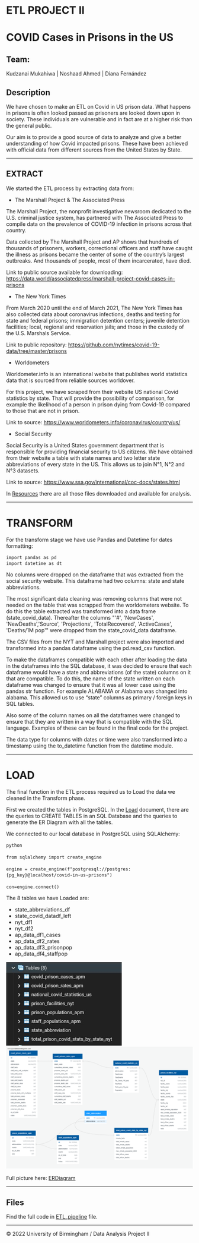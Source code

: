 # ETL PROJECT II

# COVID Cases in Prisons in the US

## Team: 

Kudzanai Mukahiwa    |    Noshaad Ahmed    |    Diana Fernández


## Description

We have chosen to make an ETL on Covid in US prison data. What happens in prisons is often looked passed as prisoners are looked down upon in society. These individuals are vulnerable and in fact are at a higher risk than the general public.

Our aim is to provide a good source of data to analyze and give a better understanding of how Covid impacted prisons. These have been achieved with official data from different sources from the United States by State.

---

## EXTRACT  

We started the ETL process by extracting data from:


* The Marshall Project & The Associated Press

The Marshall Project, the nonprofit investigative newsroom dedicated to the U.S. criminal justice system, has partnered with The Associated Press to compile data on the prevalence of COVID-19 infection in prisons across that country.

Data collected by The Marshall Project and AP shows that hundreds of thousands of prisoners, workers, correctional officers and staff have caught the illness as prisons became the center of some of the country’s largest outbreaks. And thousands of people, most of them incarcerated, have died.

Link to public source available for downloading: https://data.world/associatedpress/marshall-project-covid-cases-in-prisons


* The New York Times

From March 2020 until the end of March 2021, The New York Times has also collected data about coronavirus infections, deaths and testing for state and federal prisons; immigration detention centers; juvenile detention facilities; local, regional and reservation jails; and those in the custody of the U.S. Marshals Service.

Link to public repository: https://github.com/nytimes/covid-19-data/tree/master/prisons


* Worldometers

Worldometer.info is an international website that publishes world statistics data that is sourced from reliable sources worldover. 

For this project, we have scraped from their website US national Covid statistics by state. That will provide the possibility of comparison, for example the likelihood of a person in prison dying from Covid-19 compared to those that are not in prison. 

Link to source: https://www.worldometers.info/coronavirus/country/us/


* Social Security

Social Security is a United States government department that is responsible for providing financial security to US citizens. We have obtained from their website a table with state names and two letter state abbreviations of every state in the US. This allows us to join N°1, N°2 and N°3 datasets.

Link to source: https://www.ssa.gov/international/coc-docs/states.html

In [Resources](/Resources) there are all those files downloaded and available for analysis.


- - -

# TRANSFORM

For the transform stage we have use Pandas and Datetime for dates formatting:
 
```
import pandas as pd
import datetime as dt
```

No columns were dropped on the dataframe that was extracted from the social security website. This dataframe had two columns: state and state abbreviations.

The most significant data cleaning was removing columns that were not needed on the table that was scrapped from the worldometers website. To do this the table extracted was transformed into a data frame (state_covid_data). Thereafter the columns "'#', 'NewCases', 'NewDeaths','Source', 'Projections', 'TotalRecovered', 'ActiveCases', 'Deaths/1M pop'" were dropped from the state_covid_data dataframe.

The CSV files from the NYT and Marshall project were also imported and transformed into a pandas dataframe using the pd.read_csv function. 

To make the dataframes compatible with each other after loading the data in the dataframes into the SQL database, it was decided to ensure that each dataframe would have a state and abbreviations (of the state) columns on it that are compatible. To do this, the name of the state written on each dataframe was changed to ensure that it was all lower case using the pandas str function. For example ALABAMA or Alabama was changed into alabama. This allowed us to use “state” columns as primary / foreign keys in SQL tables.

Also some of the column names on all the dataframes were changed to ensure that they are written in a way that is compatible with the SQL language. Examples of these can be found in the final code for the project.

The data type for columns with dates or time were also transformed into a timestamp using the to_datetime function from the datetime module.

- - -

# LOAD  

The final function in the ETL process required us to Load the data we cleaned in the Transform phase. 

First we created the tables in PostgreSQL. In the [Load](/LOAD.md) document, there are the queries to CREATE TABLES in an SQL Database and the queries to generate the ER Diagram with all the tables.

We connected to our local database in PostgreSQL using SQLAlchemy:

```
python
 
from sqlalchemy import create_engine
 
engine = create_engine(f"postgresql://postgres:{pg_key}@localhost/covid-in-us-prisons")
 
con=engine.connect()
```

The 8 tables we have Loaded are:

* state_abbreviations_df
* state_covid_datadf_left
* nyt_df1
* nyt_df2
* ap_data_df1_cases
* ap_data_df2_rates
* ap_data_df3_prisonpop
* ap_data_df4_staffpop


<img src="/ERDiagram/Tables.JPG">

<img src="/ERDiagram/ERDiagram_Covid_in_US_Prisons.png" width="600">

Full picture here: [ERDiagram](/ERDiagram/ERDiagram_Covid_in_US_Prisons.png)

- - -

## Files

Find the full code in [ETL_pipeline](ETL_pipeline.ipynb) file.

- - -

© 2022 University of Birmingham / Data Analysis Project II



